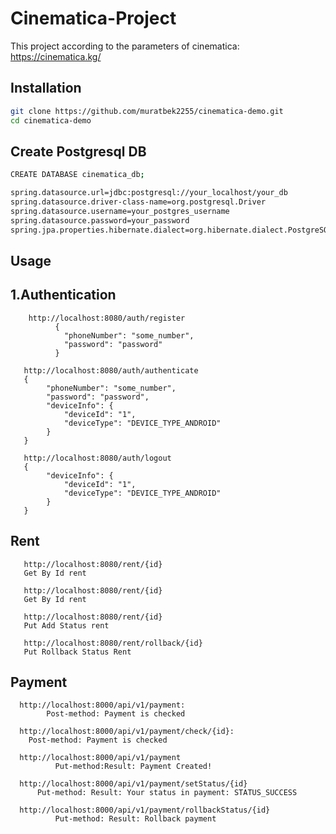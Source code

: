 # Cinematica-Project

This project according to the parameters of cinematica: https://cinematica.kg/

## Installation


```bash
git clone https://github.com/muratbek2255/cinematica-demo.git
cd cinematica-demo
```

## Create Postgresql DB
```bash
CREATE DATABASE cinematica_db;

spring.datasource.url=jdbc:postgresql://your_localhost/your_db
spring.datasource.driver-class-name=org.postgresql.Driver
spring.datasource.username=your_postgres_username
spring.datasource.password=your_password
spring.jpa.properties.hibernate.dialect=org.hibernate.dialect.PostgreSQLDialect
```

## Usage

## 1.Authentication
```auth
    http://localhost:8080/auth/register
          {
            "phoneNumber": "some_number",
            "password": "password"
          }
```
```auth
   http://localhost:8080/auth/authenticate
   {
        "phoneNumber": "some_number",
        "password": "password",
        "deviceInfo": {
            "deviceId": "1",
            "deviceType": "DEVICE_TYPE_ANDROID"
        }
   }
```
```auth
   http://localhost:8080/auth/logout
   {
        "deviceInfo": {
            "deviceId": "1",
            "deviceType": "DEVICE_TYPE_ANDROID"
        }
   }
```

## Rent 
```rent
   http://localhost:8080/rent/{id}
   Get By Id rent
```
```rent
   http://localhost:8080/rent/{id}
   Get By Id rent
```
```rent
   http://localhost:8080/rent/{id}
   Put Add Status rent
```
```rent
   http://localhost:8080/rent/rollback/{id}   
   Put Rollback Status Rent
```

## Payment
```rent
  http://localhost:8000/api/v1/payment:
        Post-method: Payment is checked
```    
      http://localhost:8000/api/v1/payment/check/{id}:
        Post-method: Payment is checked
```
  http://localhost:8000/api/v1/payment
          Put-method:Result: Payment Created!
```              
      http://localhost:8000/api/v1/payment/setStatus/{id}
          Put-method: Result: Your status in payment: STATUS_SUCCESS
``` 
  http://localhost:8000/api/v1/payment/rollbackStatus/{id}
          Put-method: Result: Rollback payment
```           
